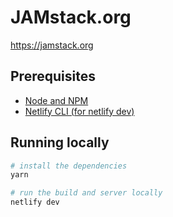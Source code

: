 # JAMstack.org

https://jamstack.org


## Prerequisites

- [Node and NPM](https://nodejs.org/)
- [Netlify CLI (for netlify dev)](https://www.npmjs.com/package/netlify-cli)

## Running locally

```bash
# install the dependencies
yarn

# run the build and server locally
netlify dev
```
